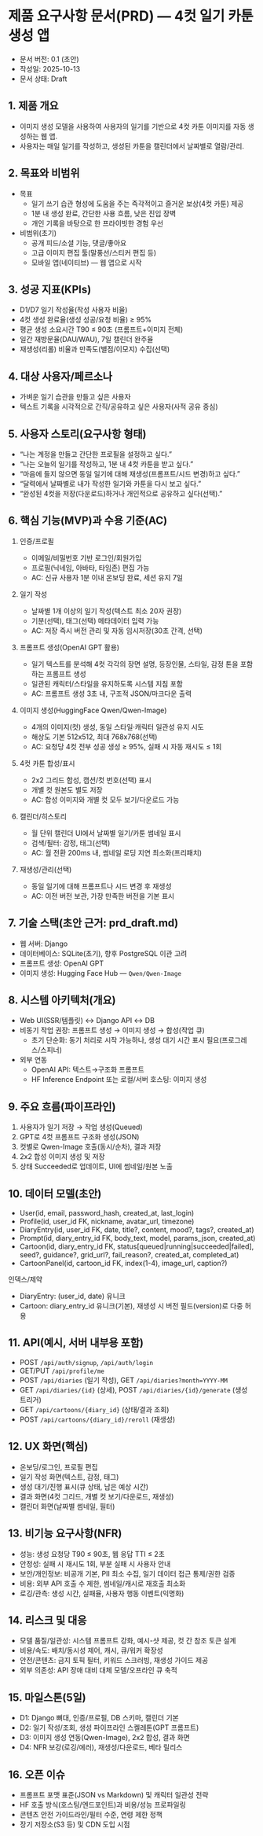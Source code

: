 # 제품 요구사항 문서(PRD) — 4컷 일기 카툰 생성 앱

- 문서 버전: 0.1 (초안)
- 작성일: 2025-10-13
- 문서 상태: Draft

## 1. 제품 개요
- 이미지 생성 모델을 사용하여 사용자의 일기를 기반으로 4컷 카툰 이미지를 자동 생성하는 웹 앱.
- 사용자는 매일 일기를 작성하고, 생성된 카툰을 캘린더에서 날짜별로 열람/관리.

## 2. 목표와 비범위
- 목표
  - 일기 쓰기 습관 형성에 도움을 주는 즉각적이고 즐거운 보상(4컷 카툰) 제공
  - 1분 내 생성 완료, 간단한 사용 흐름, 낮은 진입 장벽
  - 개인 기록을 바탕으로 한 프라이빗한 경험 우선
- 비범위(초기)
  - 공개 피드/소셜 기능, 댓글/좋아요
  - 고급 이미지 편집 툴(말풍선/스티커 편집 등)
  - 모바일 앱(네이티브) — 웹 앱으로 시작

## 3. 성공 지표(KPIs)
- D1/D7 일기 작성율(작성 사용자 비율)
- 4컷 생성 완료율(생성 성공/요청 비율) ≥ 95%
- 평균 생성 소요시간 T90 ≤ 90초 (프롬프트+이미지 전체)
- 일간 재방문율(DAU/WAU), 7일 캘린더 완주율
- 재생성(리롤) 비율과 만족도(별점/이모지) 수집(선택)

## 4. 대상 사용자/페르소나
- 가벼운 일기 습관을 만들고 싶은 사용자
- 텍스트 기록을 시각적으로 간직/공유하고 싶은 사용자(사적 공유 중심)

## 5. 사용자 스토리(요구사항 형태)
- “나는 계정을 만들고 간단한 프로필을 설정하고 싶다.”
- “나는 오늘의 일기를 작성하고, 1분 내 4컷 카툰을 받고 싶다.”
- “마음에 들지 않으면 동일 일기에 대해 재생성(프롬프트/시드 변경)하고 싶다.”
- “달력에서 날짜별로 내가 작성한 일기와 카툰을 다시 보고 싶다.”
- “완성된 4컷을 저장(다운로드)하거나 개인적으로 공유하고 싶다(선택).”

## 6. 핵심 기능(MVP)과 수용 기준(AC)
1) 인증/프로필
   - 이메일/비밀번호 기반 로그인/회원가입
   - 프로필(닉네임, 아바타, 타임존) 편집 가능
   - AC: 신규 사용자 1분 이내 온보딩 완료, 세션 유지 7일

2) 일기 작성
   - 날짜별 1개 이상의 일기 작성(텍스트 최소 20자 권장)
   - 기분(선택), 태그(선택) 메타데이터 입력 가능
   - AC: 저장 즉시 버전 관리 및 자동 임시저장(30초 간격, 선택)

3) 프롬프트 생성(OpenAI GPT 활용)
   - 일기 텍스트를 분석해 4컷 각각의 장면 설명, 등장인물, 스타일, 감정 톤을 포함하는 프롬프트 생성
   - 일관된 캐릭터/스타일을 유지하도록 시스템 지침 포함
   - AC: 프롬프트 생성 3초 내, 구조적 JSON/마크다운 출력

4) 이미지 생성(HuggingFace Qwen/Qwen-Image)
   - 4개의 이미지(컷) 생성, 동일 스타일·캐릭터 일관성 유지 시도
   - 해상도 기본 512x512, 최대 768x768(선택)
   - AC: 요청당 4컷 전부 성공 생성 ≥ 95%, 실패 시 자동 재시도 ≤ 1회

5) 4컷 카툰 합성/표시
   - 2x2 그리드 합성, 캡션/컷 번호(선택) 표시
   - 개별 컷 원본도 별도 저장
   - AC: 합성 이미지와 개별 컷 모두 보기/다운로드 가능

6) 캘린더/히스토리
   - 월 단위 캘린더 UI에서 날짜별 일기/카툰 썸네일 표시
   - 검색/필터: 감정, 태그(선택)
   - AC: 월 전환 200ms 내, 썸네일 로딩 지연 최소화(프리패치)

7) 재생성/관리(선택)
   - 동일 일기에 대해 프롬프트나 시드 변경 후 재생성
   - AC: 이전 버전 보관, 가장 만족한 버전을 기본 표시

## 7. 기술 스택(초안 근거: prd_draft.md)
- 웹 서버: Django
- 데이터베이스: SQLite(초기), 향후 PostgreSQL 이관 고려
- 프롬프트 생성: OpenAI GPT
- 이미지 생성: Hugging Face Hub — `Qwen/Qwen-Image`

## 8. 시스템 아키텍처(개요)
- Web UI(SSR/템플릿) ↔ Django API ↔ DB
- 비동기 작업 권장: 프롬프트 생성 → 이미지 생성 → 합성(작업 큐)
  - 초기 단순화: 동기 처리로 시작 가능하나, 생성 대기 시간 표시 필요(프로그레스/스피너)
- 외부 연동
  - OpenAI API: 텍스트→구조화 프롬프트
  - HF Inference Endpoint 또는 로컬/서버 호스팅: 이미지 생성

## 9. 주요 흐름(파이프라인)
1) 사용자가 일기 저장 → 작업 생성(Queued)
2) GPT로 4컷 프롬프트 구조화 생성(JSON)
3) 컷별로 Qwen-Image 호출(동시/순차), 결과 저장
4) 2x2 합성 이미지 생성 및 저장
5) 상태 Succeeded로 업데이트, UI에 썸네일/원본 노출

## 10. 데이터 모델(초안)
- User(id, email, password_hash, created_at, last_login)
- Profile(id, user_id FK, nickname, avatar_url, timezone)
- DiaryEntry(id, user_id FK, date, title?, content, mood?, tags?, created_at)
- Prompt(id, diary_entry_id FK, body_text, model, params_json, created_at)
- Cartoon(id, diary_entry_id FK, status[queued|running|succeeded|failed], seed?, guidance?, grid_url?, fail_reason?, created_at, completed_at)
- CartoonPanel(id, cartoon_id FK, index(1-4), image_url, caption?)

인덱스/제약
- DiaryEntry: (user_id, date) 유니크
- Cartoon: diary_entry_id 유니크(기본), 재생성 시 버전 필드(version)로 다중 허용

## 11. API(예시, 서버 내부용 포함)
- POST `/api/auth/signup`, `/api/auth/login`
- GET/PUT `/api/profile/me`
- POST `/api/diaries` (일기 작성), GET `/api/diaries?month=YYYY-MM`
- GET `/api/diaries/{id}` (상세), POST `/api/diaries/{id}/generate` (생성 트리거)
- GET `/api/cartoons/{diary_id}` (상태/결과 조회)
- POST `/api/cartoons/{diary_id}/reroll` (재생성)

## 12. UX 화면(핵심)
- 온보딩/로그인, 프로필 편집
- 일기 작성 화면(텍스트, 감정, 태그)
- 생성 대기/진행 표시(큐 상태, 남은 예상 시간)
- 결과 화면(4컷 그리드, 개별 컷 보기/다운로드, 재생성)
- 캘린더 화면(날짜별 썸네일, 필터)

## 13. 비기능 요구사항(NFR)
- 성능: 생성 요청당 T90 ≤ 90초, 웹 응답 TTI ≤ 2초
- 안정성: 실패 시 재시도 1회, 부분 실패 시 사용자 안내
- 보안/개인정보: 비공개 기본, PII 최소 수집, 일기 데이터 접근 통제/권한 검증
- 비용: 외부 API 호출 수 제한, 썸네일/캐시로 재호출 최소화
- 로깅/관측: 생성 시간, 실패율, 사용자 행동 이벤트(익명화)

## 14. 리스크 및 대응
- 모델 품질/일관성: 시스템 프롬프트 강화, 예시-샷 제공, 컷 간 참조 토큰 설계
- 비용/속도: 배치/동시성 제어, 캐시, 큐/워커 확장성
- 안전/콘텐츠: 금지 토픽 필터, 키워드 스크러빙, 재생성 가이드 제공
- 외부 의존성: API 장애 대비 대체 모델/오프라인 큐 축적

## 15. 마일스톤(5일)
- D1: Django 뼈대, 인증/프로필, DB 스키마, 캘린더 기본
- D2: 일기 작성/조회, 생성 파이프라인 스켈레톤(GPT 프롬프트)
- D3: 이미지 생성 연동(Qwen-Image), 2x2 합성, 결과 화면
- D4: NFR 보강(로깅/에러), 재생성/다운로드, 베타 릴리스

## 16. 오픈 이슈
- 프롬프트 포맷 표준(JSON vs Markdown) 및 캐릭터 일관성 전략
- HF 호출 방식(호스팅/엔드포인트)과 비용/성능 프로파일링
- 콘텐츠 안전 가이드라인/필터 수준, 연령 제한 정책
- 장기 저장소(S3 등) 및 CDN 도입 시점

